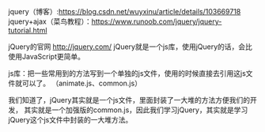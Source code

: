jquery（博客）:https://blog.csdn.net/wuyxinu/article/details/103669718
jquery+ajax（菜鸟教程）：https://www.runoob.com/jquery/jquery-tutorial.html 

jQuery的官网 http://jquery.com/
jQuery就是一个js库，使用jQuery的话，会比使用JavaScript更简单。

js库：把一些常用到的方法写到一个单独的js文件，使用的时候直接去引用这js文件就可以了。
（animate.js、common.js）

我们知道了，jQuery其实就是一个js文件，里面封装了一大堆的方法方便我们的开发，
其实就是一个加强版的common.js，因此我们学习jQuery，其实就是学习jQuery这个js文件中封装的一大堆方法。



